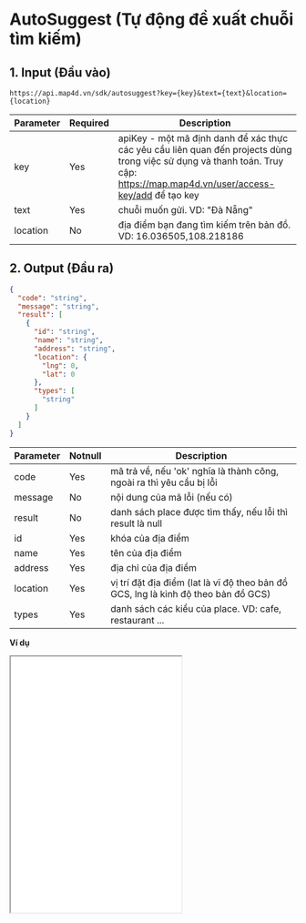 # AutoSuggest (Tự động đề xuất chuỗi tìm kiếm)
## 1. Input (Đầu vào)
```
https://api.map4d.vn/sdk/autosuggest?key={key}&text={text}&location={location}
```
| Parameter |Required| Description                                                                                           |
|-----------|--------|-------------------------------------------------------------------------------------------------------|
| key       |Yes     | apiKey - một mã định danh để xác thực các yêu cầu liên quan đến projects dùng trong việc sử dụng và thanh toán. Truy cập: https://map.map4d.vn/user/access-key/add để tạo key|
| text      |Yes     | chuỗi muốn gửi. VD: "Đà Nẵng"                                                                         |
| location  |No      | địa điểm bạn đang tìm kiếm trên bản đồ. VD: 16.036505,108.218186                                      |

## 2. Output (Đầu ra)
```json
{
  "code": "string",
  "message": "string",
  "result": [
    {
      "id": "string",
      "name": "string",
      "address": "string",
      "location": {
        "lng": 0,
        "lat": 0
      },
      "types": [
        "string"
      ]
    }
  ]
}
```
| Parameter |Notnull| Description                                                                       |
|-----------|-------|-----------------------------------------------------------------------------------|
| code      |Yes    | mã trả về, nếu 'ok' nghĩa là thành công, ngoài ra thì yêu cầu bị lỗi           |
| message   |No     | nội dung của mã lỗi (nếu có)                                                   |
| result    |No     | danh sách place được tìm thấy, nếu lỗi thì result là null                      |
| id        |Yes    | khóa của địa điểm                                                              |
| name      |Yes    | tên của địa điểm                                                                  |
| address   |Yes    | địa chỉ của địa điểm                                                              |
| location  |Yes    | vị trí đặt địa điểm (lat là vĩ độ theo bản đồ GCS, lng là kinh độ theo bản đồ GCS) |
| types     |Yes    | danh sách các kiểu của place. VD: cafe, restaurant ...                             |

**Ví dụ**
<iframe src="./examples/v1.0/autosugest.html" height="450px";> </iframe>

